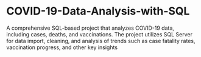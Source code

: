 # COVID-19-Data-Analysis-with-SQL
A comprehensive SQL-based project that analyzes COVID-19 data, including cases, deaths, and vaccinations. The project utilizes SQL Server for data import, cleaning, and analysis of trends such as case fatality rates, vaccination progress, and other key insights
